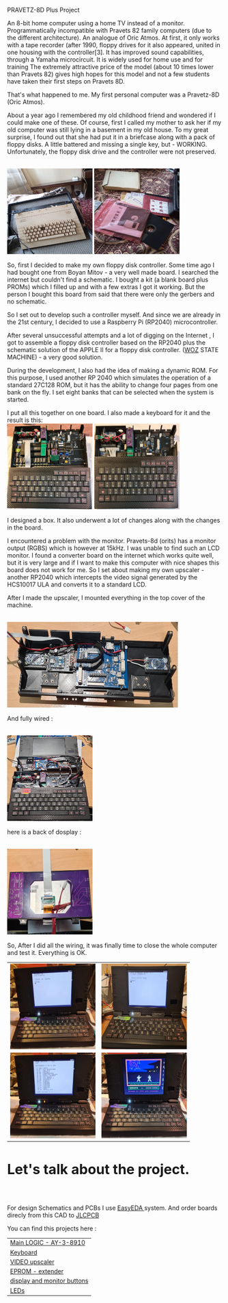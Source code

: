 PRAVETZ-8D Plus Project

An 8-bit home computer using a home TV instead of a monitor. 
Programmatically incompatible with Pravets 82 family computers (due to the different architecture). 
An analogue of Oric Atmos. At first, it only works with a tape recorder (after 1990, floppy drives 
for it also appeared, united in one housing with the controller[3]. 
It has improved sound capabilities, through a Yamaha microcircuit. It is widely used for home use 
and for training The extremely attractive price of the model (about 10 times lower than Pravets 82) 
gives high hopes for this model and not a few students have taken their first steps on Pravets 8D.

That's what happened to me. My first personal computer was a Pravetz-8D (Oric Atmos).

About a year ago I remembered my old childhood friend and wondered if I could make one of these.
Of course, first I called my mother to ask her if my old computer was still lying in a basement in my old house. To my great surprise, I found out that she had put it in a briefcase along with a pack of floppy disks.
A little battered and missing a single key, but - WORKING.
Unfortunately, the floppy disk drive and the controller were not preserved.

<br>
<img src="imgs/old_friend.jpg" width=200 height=200></img>
<img src="imgs/old_friend-d.jpg" width=200 height=200></img>
<br>

So, first I decided to make my own floppy disk controller. Some time ago I had bought one from Boyan Mitov - a very well made board.
I searched the internet but couldn't find a schematic. I bought a kit (a blank board plus PROMs) which I filled up and with a few extras I got it working. But the person I bought this board from said that there were only the gerbers and no schematic.


So I set out to develop such a controller myself.
And since we are already in the 21st century, I decided to use a Raspberry Pi (RP2040) microcontroller.

After several unsuccessful attempts and a lot of digging on the Internet , I got to assemble a floppy disk controller based on the RP2040 plus the schematic solution of the APPLE II for a floppy disk controller. (<a href = "https://en.wikipedia.org/wiki/Steve_Wozniak">WOZ</a> STATE MACHINE) - a very good solution.


During the development, I also had the idea of ​​making a dynamic ROM. For this purpose, I used another RP 2040 which simulates the operation of a standard 27C128 ROM, but it has the ability to change four pages from one bank on the fly. I set eight banks that can be selected when the system is started.


I put all this together on one board. I also made a keyboard for it and the result is this:
<br>
<img src="imgs/p8d-2.jpg" width=200 height=200></img>
<img src="imgs/p8d-1.jpg" width=200 height=200></img>
<br>


I designed a box. It also underwent a lot of changes along with the changes in the board.




I encountered a problem with the monitor.
Pravets-8d (orits) has a monitor output (RGBS) which is however at 15kHz. I was unable to find such an LCD monitor. I found a converter board on the internet which works quite well, but it is very large and if I want to make this computer with nice shapes this board does not work for me.
So I set about making my own upscaler - another RP2040 which intercepts the video signal generated by the HCS10017 ULA and converts it to a standard LCD.

After I made the upscaler, I mounted everything in the top cover of the machine.

<br>
<img src="imgs/top.jpg" width=400 height=200></img>
<br>

And fully wired : 

<br>
<img src="imgs/top-wired.jpg" width=200 height=200></img>
<br>


here is a back of dosplay : 

<br>
<img src="imgs/display.jpg" width=200 height=200></img>
<br>


So,
After I did all the wiring, it was finally time to close the whole computer and test it. Everything is OK.

<table border=0>
<tr>
<td><img src="imgs/start.jpg" width=200 height=200></img></td>
<td><img src="imgs/start-oric.jpg" width=200 height=200></img></td>
</tr>
<tr>
<td><img src="imgs/dos.jpg" width=200 height=200></img></td>
<td><img src="imgs/karate.jpg" width=200 height=200></img></td>
</tr>
</table>


<br>

<font size=+3><b>Let's talk about the project.</b></font>

<br><br>

For design Schematics and PCBs I use <a target="NEW" href=https://easyeda.com/> EasyEDA </a> system. 
And order boards direcly from this CAD to <a target="NEW" href=https://jlcpcb.com/>JLCPCB</a>


You can find this projects here : 
<table>
<tr><td><a target="NEW" href=https://u.easyeda.com/account/user/projects/index/detail?project=f9a5f7ce3ed544789af7b89d13e4c8b0&listType=all> Main LOGIC - AY-3-8910</a></td></tr>
<tr><td><a target="NEW" href=https://u.easyeda.com/account/user/projects/index/detail?project=a509fb325f5442a4b764fb28fe258eaf&listType=all> Keyboard</a></td></tr>
<tr><td><a target="NEW" href=https://u.easyeda.com/account/user/projects/index/detail?project=205ad6d6b13543d9b9c6c1f6ccf78b0d&listType=all> VIDEO upscaler</a></td></tr>
<tr><td><a target="NEW" href=https://u.easyeda.com/account/user/projects/index/detail?project=bce4df32041e4f5abfc7ceaee0b3d13a&listType=all> EPROM - extender</a></td></tr>
<tr><td><a target="NEW" href=https://u.easyeda.com/account/user/projects/index/detail?project=6507ddaba1c34345acee42c7cf9b6195&listType=all> display and monitor buttons</a></td></tr>
<tr><td><a target="NEW" href=https://u.easyeda.com/account/user/projects/index/detail?project=251d1eb9b4c64a02beb64955f6f17d24&listType=all> LEDs</a></td></tr>
</table>
























